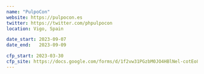 ```yaml
---
name: "PulpoCon"
website: https://pulpocon.es
twitter: https://twitter.com/phpulpocon
location: Vigo, Spain

date_start: 2023-09-07
date_end:   2023-09-09

cfp_start: 2023-03-30
cfp_site: https://docs.google.com/forms/d/1f2vw31PGzbM0JO4HBlNel-cotEo8E2rNVCIpSxv-lQs
---
```

